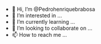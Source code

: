 - 👋 Hi, I’m @Pedrohenriquebrabosa
- 👀 I’m interested in ...
- 🌱 I’m currently learning ...
- 💞️ I’m looking to collaborate on ...
- 📫 How to reach me ...

<!---
Pedrohenriquebrabosa/Pedrohenriquebrabosa is a ✨ special ✨ repository because its `README.md` (this file) appears on your GitHub profile.
You can click the Preview link to take a look at your changes.
--->
